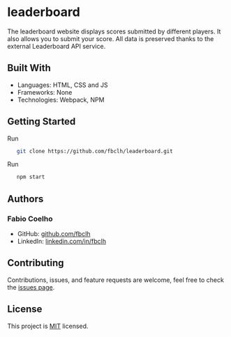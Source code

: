 # leaderboard

The leaderboard website displays scores submitted by different players. It also allows you to submit your score. All data is preserved thanks to the external Leaderboard API service.
## Built With

- Languages: HTML, CSS and JS
- Frameworks: None
- Technologies: Webpack, NPM

## Getting Started

Run
```sh
   git clone https://github.com/fbclh/leaderboard.git
```
Run
```sh
   npm start   
```
## Authors
### Fabio Coelho

- GitHub: [github.com/fbclh](https://github.com/fbclh)
- LinkedIn: [linkedin.com/in/fbclh](https://www.linkedin.com/in/fbclh)
##  Contributing

Contributions, issues, and feature requests are welcome, feel free to check the [issues page](../../issues/).
## License

This project is [MIT](LICENSE) licensed.
